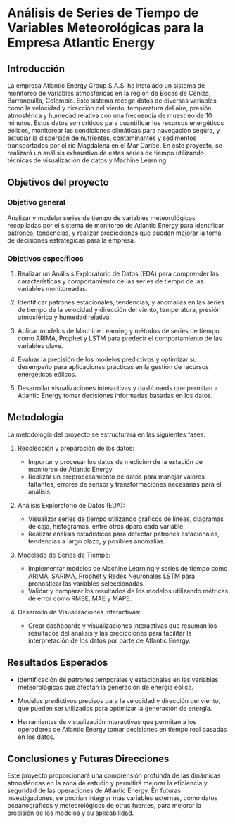 # Análisis de Series de Tiempo de Variables Meteorológicas para la Empresa Atlantic Energy

## Introducción

La empresa Atlantic Energy Group S.A.S. ha instalado un sistema de monitoreo de variables atmosféricas en la región de Bocas de Ceniza, Barranquilla, Colombia. Este sistema recoge datos de diversas variables como la velocidad y dirección del viento, temperatura del aire, presión atmosférica y humedad relativa con una frecuencia de muestreo de 10 minutos. Estos datos son críticos para cuantificar los recursos energéticos eólicos, monitorear las condiciones climáticas para navegación segura, y estudiar la dispersión de nutrientes, contaminantes y sedimentos transportados por el río Magdalena en el Mar Caribe. En este proyecto, se realizará un análisis exhaustivo de estas series de tiempo utilizando técnicas de visualización de datos y Machine Learning.

## Objetivos del proyecto

### Objetivo general

Analizar y modelar series de tiempo de variables meteorológicas recopiladas por el sistema de monitoreo de Atlantic Energy para identificar patrones, tendencias, y realizar predicciones que puedan mejorar la toma de decisiones estratégicas para la empresa.

### Objetivos específicos

1. Realizar un Análisis Exploratorio de Datos (EDA) para comprender las características y comportamiento de las series de tiempo de las variables monitoreadas.

2. Identificar patrones estacionales, tendencias, y anomalías en las series de tiempo de la velocidad y dirección del viento, temperatura, presión atmosférica y humedad relativa.

3. Aplicar modelos de Machine Learning y métodos de series de tiempo como ARIMA, Prophet y LSTM para predecir el comportamiento de las variables clave.

4. Evaluar la precisión de los modelos predictivos y optimizar su desempeño para aplicaciones prácticas en la gestión de recursos energéticos eólicos.

5. Desarrollar visualizaciones interactivas y dashboards que permitan a Atlantic Energy tomar decisiones informadas basadas en los datos.

## Metodología 

La metodología del proyecto se estructurará en las siguientes fases:

1. Recolección y preparación de los datos: 
    - Importar y procesar los datos de medición de la estación de monitoreo de Atlantic Energy.
    - Realizar un preprocesamiento de datos para manejar valores faltantes, errores de sensor y transformaciones necesarias para el análisis.

2. Análisis Exploratorio de Datos (EDA):
    - Visualizar series de tiempo utilizando gráficos de líneas, diagramas de caja, histogramas, entre otros dpara cada variable.
    - Realizar análisis estadísticos para detectar patrones estacionales, tendencias a largo plazo, y posibles anomalías.

3. Modelado de Series de Tiempo:
    - Implementar modelos de Machine Learning y series de tiempo como ARIMA, SARIMA, Prophet y Redes Neuronales LSTM para pronosticar las variables seleccionadas.
    - Validar y comparar los resultados de los modelos utilizando métricas de error como RMSE, MAE y MAPE.

4. Desarrollo de Visualizaciones Interactivas:
    - Crear dashboards y visualizaciones interactivas que resuman los resultados del análisis y las predicciones para facilitar la interpretación de los datos por parte de Atlantic Energy.

## Resultados Esperados

- Identificación de patrones temporales y estacionales en las variables meteorológicas que afectan la generación de energía eólica.

- Modelos predictivos precisos para la velocidad y dirección del viento, que pueden ser utilizados para optimizar la generación de energía.

- Herramientas de visualización interactivas que permitan a los operadores de Atlantic Energy tomar decisiones en tiempo real basadas en los datos.


## Conclusiones y Futuras Direcciones

Este proyecto proporcionará una comprensión profunda de las dinámicas atmosféricas en la zona de estudio y permitirá mejorar la eficiencia y seguridad de las operaciones de Atlantic Energy. En futuras investigaciones, se podrían integrar más variables externas, como datos oceanográficos y meteorológicos de otras fuentes, para mejorar la precisión de los modelos y su aplicabilidad.


```{tableofcontents}
```

